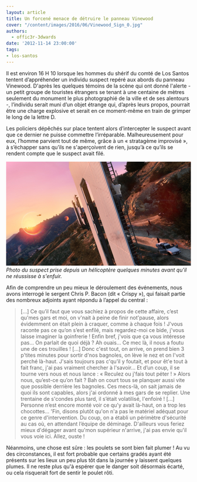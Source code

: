 ```yaml
---
layout: article
title: Un forcené menace de détruire le panneau Vinewood
cover: "/content/images/2016/06/Vinewood_Sign_0.jpg"
authors:
  - offic3r-3dwards
date: '2012-11-14 23:00:00'
tags:
- los-santos
---
```


Il est environ 16 H 10 lorsque les hommes du shérif du comté de Los Santos tentent d’appréhender un individu suspect repéré aux abords du panneau Vinewood. D'après les quelques témoins de la scène qui ont donné l'alerte - un petit groupe de touristes étrangers se tenant à une centaine de mètres seulement du monument le plus photographié de la ville et de ses alentours -, l’individu serait muni d’un objet étrange qui, d’après leurs propos, pourrait être une charge explosive et serait en ce moment-même en train de grimper le long de la lettre D.

Les policiers dépêchés sur place tentent alors d’intercepter le suspect avant que ce dernier ne puisse commettre l’irréparable. Malheureusement pour eux, l’homme parvient tout de même, grâce à un « stratagème improvisé », à s’échapper sans qu’ils ne s'aperçoivent de rien, jusqu’à ce qu’ils se rendent compte que le suspect avait filé.

![Photo du suspect prise depuis un hélicoptère quelques minutes avant qu'il ne réussisse à s'enfuir.](/content/images/2016/06/Vinewood_Incident_1.jpg)
_Photo du suspect prise depuis un hélicoptère quelques minutes avant qu'il ne réussisse à s'enfuir._

Afin de comprendre un peu mieux le déroulement des événements, nous avons interrogé le sergent Chris P. Bacon (dit « Crispy »), qui faisait partie des nombreux adjoints ayant répondu à l’appel du central :

> [...] Ce qu’il faut que vous sachiez à propos de cette affaire, c’est qu'mes gars et moi, on v'nait à peine de finir not'pause, alors évidemment on était plein à craquer, comme à chaque fois ! J'vous raconte pas ce qu’on s’est enfilé, mais regardez-moi ce bide, j'vous laisse imaginer la goinfrerie ! Enfin bref, j'vois que ça vous intéresse pas… On parlait de quoi déjà ? Ah ouais... Ce mec là, il nous a foutu une de ces trouilles ! [...] Donc c'est tout, on arrive, on prend bien 3 p'tites minutes pour sortir d'nos bagnoles, on lève le nez et on l'voit perché là-haut. J'sais toujours pas c'qu’il y foutait, et pour êt'e tout à fait franc, j'ai pas vraiment chercher à l'savoir... Et d’un coup, il se tourne vers nous et nous lance : « Reculez ou j'fais tout péter ! » Alors nous, qu’est-ce qu’on fait ? Bah on court tous se planquer aussi vite que possible derrière les bagnoles. Ces mecs-là, on sait jamais de quoi ils sont capables, alors j'ai ordonné à mes gars de se replier. Une trentaine de s'condes plus tard, il s’était volatilisé, l'enfoiré ! [...] Personne n’est encore monté voir ce qu'y avait là-haut, on a trop les chocottes… 'Fin, disons plutôt qu'on n'a pas le matériel adéquat pour ce genre d'intervention. Du coup, on a établi un périmètre d'sécurité au cas où, en attendant l’équipe de déminage. D'ailleurs vous feriez mieux d'dégager avant qu'mon supérieur n'arrive, j'ai pas envie qu'il vous voie ici. Allez, ouste !

Néanmoins, une chose est sûre : les poulets se sont bien fait plumer ! Au vu des circonstances, il est fort probable que certains gradés ayant été présents sur les lieux un peu plus tôt dans la journée y laissent quelques plumes. Il ne reste plus qu'à espérer que le danger soit désormais écarté, ou cela risquerait fort de sentir le poulet rôti.